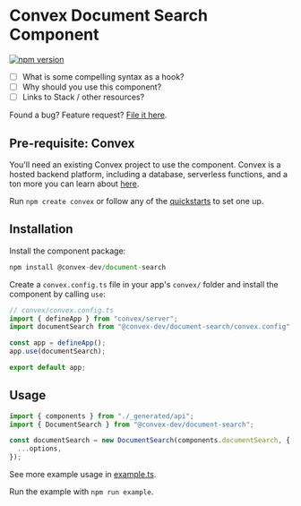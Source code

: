 # Convex Document Search Component

[![npm version](https://badge.fury.io/js/@convex-dev%2Fdocument-search.svg)](https://badge.fury.io/js/@convex-dev%2Fdocument-search)

<!-- START: Include on https://convex.dev/components -->

- [ ] What is some compelling syntax as a hook?
- [ ] Why should you use this component?
- [ ] Links to Stack / other resources?

Found a bug? Feature request? [File it here](https://github.com/get-convex/document-search/issues).

## Pre-requisite: Convex

You'll need an existing Convex project to use the component.
Convex is a hosted backend platform, including a database, serverless functions,
and a ton more you can learn about [here](https://docs.convex.dev/get-started).

Run `npm create convex` or follow any of the [quickstarts](https://docs.convex.dev/home) to set one up.

## Installation

Install the component package:

```ts
npm install @convex-dev/document-search
```

Create a `convex.config.ts` file in your app's `convex/` folder and install the component by calling `use`:

```ts
// convex/convex.config.ts
import { defineApp } from "convex/server";
import documentSearch from "@convex-dev/document-search/convex.config";

const app = defineApp();
app.use(documentSearch);

export default app;
```

## Usage

```ts
import { components } from "./_generated/api";
import { DocumentSearch } from "@convex-dev/document-search";

const documentSearch = new DocumentSearch(components.documentSearch, {
  ...options,
});
```

See more example usage in [example.ts](./example/convex/example.ts).

Run the example with `npm run example`.
<!-- END: Include on https://convex.dev/components -->
